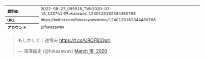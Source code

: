 <table style="font-size: 9pt; width: 610px; margin-bottom: 20px; height: 80px;">
<tbody>
    <tr>
        <th align=left>資料ID</th>
        <td align=left>2022-08-27_095919_TW::2020-03-18_123741:@fukazawas::1240120162344480768</td>
    </tr>
    <tr>
        <th align=left>URL</th>
        <td align=left>https://twitter.com/fukazawas/status/1240120162344480768</td>
    </tr>
    <tr>
        <th align=left>アカウント</th>
        <td align=left>@fukazawas</td>
    </tr>
    <tr>
        <th align=left>ユーザ名</th>
        <td align=left>深澤諭史</td>
    </tr>
    <tr>
        <th align=left>ツイートの記録日時</th>
        <td align=left>2022-08-27_095919_</td>
    </tr>
</tbody>
</table>
<blockquote class="twitter-tweet" data-width="450"  data-lang="ja"><p lang="ja" dir="ltr">もしかして：逆恨み <a href="https://t.co/URQFB33grI">https://t.co/URQFB33grI</a></p>&mdash; 深澤諭史 (@fukazawas) <a href="https://twitter.com/fukazawas/status/1240120162344480768?ref_src=twsrc%5Etfw">March 18, 2020</a></blockquote>
<script async src="https://platform.twitter.com/widgets.js" charset="utf-8"></script>


